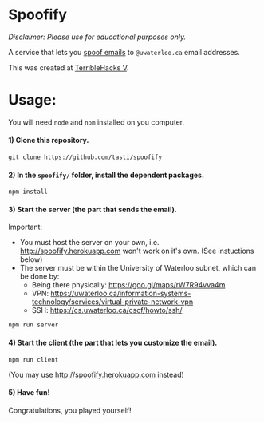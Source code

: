 # Spoofify

*Disclaimer: Please use for educational purposes only.*

A service that lets you [spoof emails](https://en.wikipedia.org/wiki/Email_spoofing) to `@uwaterloo.ca` email addresses.

This was created at [TerribleHacks V](https://terrible-hacks-4495.devpost.com).

# Usage:

You will need `node` and `npm` installed on you computer.

#### 1) Clone this repository.

```
git clone https://github.com/tasti/spoofify
```

#### 2) In the `spoofify/` folder, install the dependent packages.

```
npm install
```

#### 3) Start the server (the part that sends the email).

Important:
- You must host the server on your own, i.e. http://spoofify.herokuapp.com won't work on it's own. (See instuctions below)
- The server must be within the University of Waterloo subnet, which can be done by:
  - Being there physically: https://goo.gl/maps/rW7R94vva4m
  - VPN: https://uwaterloo.ca/information-systems-technology/services/virtual-private-network-vpn
  - SSH: https://cs.uwaterloo.ca/cscf/howto/ssh/

```
npm run server
```

#### 4) Start the client (the part that lets you customize the email).

```
npm run client
```

(You may use http://spoofify.herokuapp.com instead)

#### 5) Have fun!

Congratulations, you played yourself!
